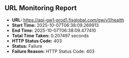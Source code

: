 ## URL Monitoring Report

- **URL:** https://api-gw1-prod1.fisglobal.com/gw/v1/health
- **Start Time:** 2025-10-07T06:38:09.269913
- **End Time:** 2025-10-07T06:38:09.477410
- **Total Time Taken:** 0.207497 seconds
- **HTTP Status Code:** 403
- **Status:** Failure
- **Failure Reason:** HTTP Status Code: 403
